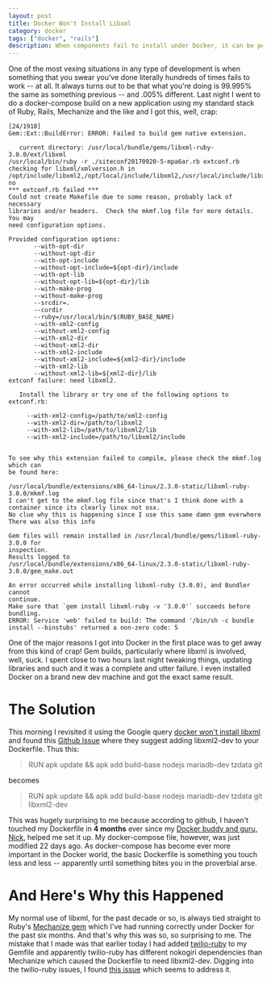 ```yaml
---
layout: post
title: Docker Won't Install Libxml
category: docker
tags: ["docker", "rails"]
description: When components fail to install under Docker, it can be perplexing.  The solution is to check the dependencies in Dockerfile and add required libraries.
---
```

One of the most vexing situations in any type of development is when something that you swear you've done literally hundreds of times fails to work -- at all.  It always turns out to be that what you're doing is 99.995% the same as something previous -- and .005% different.  Last night I went to do a docker-compose build on a new application using my standard stack of Ruby, Rails, Mechanize and the like and I got this, well, crap:

    [24/1918]
    Gem::Ext::BuildError: ERROR: Failed to build gem native extension.

       current directory: /usr/local/bundle/gems/libxml-ruby-3.0.0/ext/libxml
    /usr/local/bin/ruby -r ./siteconf20170920-5-mpa6ar.rb extconf.rb
    checking for libxml/xmlversion.h in
    /opt/include/libxml2,/opt/local/include/libxml2,/usr/local/include/libxml2,/usr/include/libxml2...
    no
    *** extconf.rb failed ***
    Could not create Makefile due to some reason, probably lack of necessary
    libraries and/or headers.  Check the mkmf.log file for more details.  You may
    need configuration options.

    Provided configuration options:
           --with-opt-dir
           --without-opt-dir
           --with-opt-include
           --without-opt-include=${opt-dir}/include
           --with-opt-lib
           --without-opt-lib=${opt-dir}/lib
           --with-make-prog
           --without-make-prog
           --srcdir=.
           --curdir
           --ruby=/usr/local/bin/$(RUBY_BASE_NAME)
           --with-xml2-config
           --without-xml2-config
           --with-xml2-dir
           --without-xml2-dir
           --with-xml2-include
           --without-xml2-include=${xml2-dir}/include
           --with-xml2-lib
           --without-xml2-lib=${xml2-dir}/lib
    extconf failure: need libxml2.

       Install the library or try one of the following options to extconf.rb:

         --with-xml2-config=/path/to/xml2-config
         --with-xml2-dir=/path/to/libxml2
         --with-xml2-lib=/path/to/libxml2/lib
         --with-xml2-include=/path/to/libxml2/include


    To see why this extension failed to compile, please check the mkmf.log which can
    be found here:

    /usr/local/bundle/extensions/x86_64-linux/2.3.0-static/libxml-ruby-3.0.0/mkmf.log
    I can't get to the mkmf.log file since that's I think done with a container since its clearly linux not osx.
    No clue why this is happening since I use this same damn gem everwhere
    There was also this info

    Gem files will remain installed in /usr/local/bundle/gems/libxml-ruby-3.0.0 for
    inspection.
    Results logged to
    /usr/local/bundle/extensions/x86_64-linux/2.3.0-static/libxml-ruby-3.0.0/gem_make.out

    An error occurred while installing libxml-ruby (3.0.0), and Bundler cannot
    continue.
    Make sure that `gem install libxml-ruby -v '3.0.0'` succeeds before bundling.
    ERROR: Service 'web' failed to build: The command '/bin/sh -c bundle install --binstubs' returned a non-zero code: 5

One of the major reasons I got into Docker in the first place was to get away from this kind of crap!  Gem builds, particularly where libxml is involved, well, suck.  I spent close to two hours last night tweaking things, updating libraries and such and it was a complete and utter failure.  I even installed Docker on a brand new dev machine and got the exact same result.  

# The Solution

This morning I revisited it using the Google query [docker won't install libxml](https://www.google.com/search?q=docker+won%27t+install+libxml&ie=utf-8&oe=utf-8) and found this [Github Issue](https://github.com/docker-library/php/issues/315) where they suggest adding libxml2-dev to your Dockerfile.  Thus this:

> RUN apk update && apk add build-base nodejs mariadb-dev tzdata git

becomes

> RUN apk update && apk add build-base nodejs mariadb-dev tzdata git libxml2-dev

This was hugely surprising to me because according to github, I haven't touched my Dockerfile in **4 months** ever since my [Docker buddy and guru, Nick](https://diveintodocker.com/), helped me set it up.  My docker-compose file, however, was just modified 22 days ago. As docker-compose has become ever more important in the Docker world, the basic Dockerfile is something you touch less and less -- apparently until something bites you in the proverbial arse.

# And Here's Why this Happened

My normal use of libxml, for the past decade or so, is always tied straight to Ruby's [Mechanize gem](https://github.com/sparklemotion/mechanize) which I've had running correctly under Docker for the past six months.  And that's why this was so, so surprising to me.  The mistake that I made was that earlier today I had added [twilio-ruby](https://github.com/twilio/twilio-ruby) to my Gemfile and apparently twilio-ruby has different nokogiri dependencies than Mechanize which caused the Dockerfile to need libxml2-dev.  Digging into the twilio-ruby issues, I found [this issue](https://github.com/twilio/twilio-ruby/issues/315) which seems to address it.
